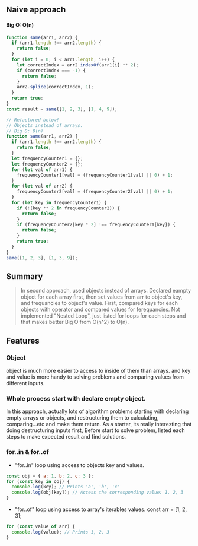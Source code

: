 ## Naive approach

#### Big O: O(n)

```javascript
function same(arr1, arr2) {
  if (arr1.length !== arr2.length) {
    return false;
  }
  for (let i = 0; i < arr1.length; i++) {
    let correctIndex = arr2.indexOf(arr1[i] ** 2);
    if (correctIndex === -1) {
      return false;
    }
    arr2.splice(correctIndex, 1);
  }
  return true;
}
const result = same([1, 2, 3], [1, 4, 9]);

// Refactored below!
// Objects instead of arrays.
// Big O: O(n)
function same(arr1, arr2) {
  if (arr1.length !== arr2.length) {
    return false;
  }
  let frequencyCounter1 = {};
  let frequencyCounter2 = {};
  for (let val of arr1) {
    frequencyCounter1[val] = (frequencyCounter1[val] || 0) + 1;
  }
  for (let val of arr2) {
    frequencyCounter2[val] = (frequencyCounter2[val] || 0) + 1;
  }
  for (let key in frequencyCounter1) {
    if (!(key ** 2 in frequencyCounter2)) {
      return false;
    }
    if (frequencyCounter2[key * 2] !== frequencyCounter1[key]) {
      return false;
    }
    return true;
  }
}
same([1, 2, 3], [1, 3, 9]);
```

## Summary

> In second approach, used objects instead of arrays.
> Declared eampty object for each array first,
> then set values from arr to object's key, and frequancies to object's value.
> First, compared keys for each objects with operator
> and compared values for ferequancies.
> Not implemented "Nested Loop", just listed for loops for each steps
> and that makes better Big O from O(n^2) to O(n).

## Features

### Object

object is much more easier to access to inside of them than arrays.
and key and value is more handy to solving problems and comparing values from different inputs.

### Whole process start with declare empty object.

In this approach, actually lots of algorithm problems starting with declaring empty arrays or objects,
and restructuring them to calculating, comparing...etc and make them return.
As a starter, its really interesting that doing destructuring inputs first,
Before start to solve problem, listed each steps to make expected result and find solutions.

### for..in & for..of

- "for..in" loop using access to objects key and values.

```javascript
const obj = { a: 1, b: 2, c: 3 };
for (const key in obj) {
  console.log(key); // Prints 'a', 'b', 'c'
  console.log(obj[key]); // Access the corresponding value: 1, 2, 3
}
```

- "for..of" loop using access to array's iterables values.
  const arr = [1, 2, 3];

```javascript
for (const value of arr) {
  console.log(value); // Prints 1, 2, 3
}
```

